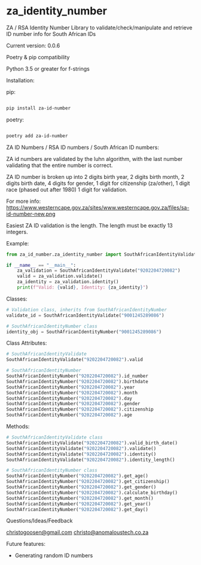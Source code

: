 # za_identity_number
ZA / RSA Identity Number 
Library to validate/check/manipulate and retrieve ID number info for South African IDs

Current version: 0.0.6

Poetry & pip compatibility

Python 3.5 or greater for f-strings

Installation:

pip:
```bash

pip install za-id-number

```

poetry:

```bash

poetry add za-id-number

```

ZA ID Numbers / RSA ID numbers / South African ID numbers:

ZA id numbers are validated by the luhn algorithm, with the last number validating that the entire number is correct.

ZA ID number is broken up into  2 digits birth year, 2 digits birth month, 2 digits birth date, 4 digits for gender, 1 digit for citizenship (za/other), 1 digit race (phased out after 1980) 1 digit for validation.

For more info: https://www.westerncape.gov.za/sites/www.westerncape.gov.za/files/sa-id-number-new.png

Easiest ZA ID validation is the length. The length must be exactly 13 integers.

Example:
```python
from za_id_number.za_identity_number import SouthAfricanIdentityValidate

if __name__ == "__main__":
    za_validation = SouthAfricanIdentityValidate("9202204720082")
    valid = za_validation.validate()
    za_identity = za_validation.identity()
    print(f"Valid: {valid}, Identity: {za_identity}")
```

Classes:
```python
# Validation class, inherits from SouthAfricanIdentityNumber
validate_id = SouthAfricanIdentityValidate("9001245289086")

# SouthAfricanIdentityNumber class
identity_obj = SouthAfricanIdentityNumber("9001245289086")
```

Class Attributes:
```python
# SouthAfricanIdentityValidate
SouthAfricanIdentityValidate("9202204720082").valid

# SouthAfricanIdentityNumber
SouthAfricanIdentityNumber("9202204720082").id_number
SouthAfricanIdentityNumber("9202204720082").birthdate
SouthAfricanIdentityNumber("9202204720082").year
SouthAfricanIdentityNumber("9202204720082").month
SouthAfricanIdentityNumber("9202204720082").day
SouthAfricanIdentityNumber("9202204720082").gender
SouthAfricanIdentityNumber("9202204720082").citizenship
SouthAfricanIdentityNumber("9202204720082").age

```

Methods:
```python
# SouthAfricanIdentityValidate class
SouthAfricanIdentityValidate("9202204720082").valid_birth_date()
SouthAfricanIdentityValidate("9202204720082").validate()
SouthAfricanIdentityValidate("9202204720082").identity()
SouthAfricanIdentityValidate("9202204720082").identity_length()

# SouthAfricanIdentityNumber class
SouthAfricanIdentityNumber("9202204720082").get_age()
SouthAfricanIdentityNumber("9202204720082").get_citizenship()
SouthAfricanIdentityNumber("9202204720082").get_gender()
SouthAfricanIdentityNumber("9202204720082").calculate_birthday()
SouthAfricanIdentityNumber("9202204720082").get_month()
SouthAfricanIdentityNumber("9202204720082").get_year()
SouthAfricanIdentityNumber("9202204720082").get_day()


```

Questions/Ideas/Feedback

christogoosen@gmail.com
christo@anomaloustech.co.za

Future features:
* Generating random ID numbers